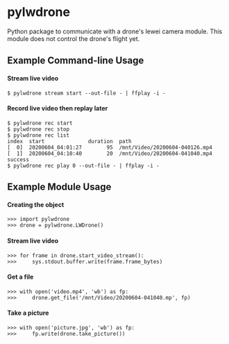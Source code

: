 pylwdrone
=========

Python package to communicate with a drone's lewei camera module. This module
does not control the drone's flight yet.

## Example Command-line Usage

#### Stream live video
```
$ pylwdrone stream start --out-file - | ffplay -i -
```

#### Record live video then replay later
```
$ pylwdrone rec start
$ pylwdrone rec stop
$ pylwdrone rec list
index  start              duration  path
[  0]  20200604_04:01:27        95  /mnt/Video/20200604-040126.mp4
[  1]  20200604_04:10:40        20  /mnt/Video/20200604-041040.mp4
success
$ pylwdrone rec play 0 --out-file - | ffplay -i -
```

## Example Module Usage

#### Creating the object
```
>>> import pylwdrone
>>> drone = pylwdrone.LWDrone()
```

#### Stream live video
```
>>> for frame in drone.start_video_stream():
>>>     sys.stdout.buffer.write(frame.frame_bytes)
```

#### Get a file
```
>>> with open('video.mp4', 'wb') as fp:
>>>     drone.get_file('/mnt/Video/20200604-041040.mp', fp)
```

#### Take a picture
```
>>> with open('picture.jpg', 'wb') as fp:
>>>     fp.write(drone.take_picture())
```
